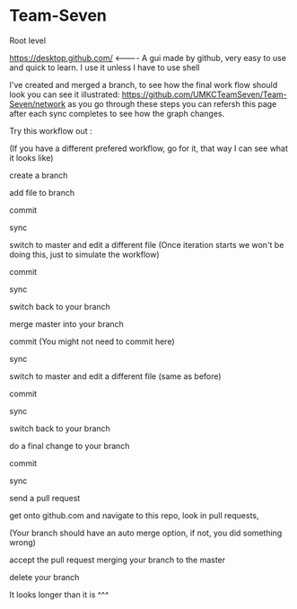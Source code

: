 # Team-Seven
Root level

https://desktop.github.com/ <---- A gui made by github, very easy to use and quick to learn. 
I use it unless I have to use shell

I've created and merged a branch, to see how the final work flow should look you can see it illustrated:
https://github.com/UMKCTeamSeven/Team-Seven/network
as you go through these steps you can refersh this page after each sync completes to see how the graph changes. 




Try this workflow out :   

(If you have a different prefered workflow, go for it, that way I can see what it looks like) 

create a branch

add file to branch

commit

sync

switch to master and edit a different file (Once iteration starts we won't be doing this, just to simulate the workflow)

commit

sync

switch back to your branch

merge master into your branch

commit (You might not need to commit here)

sync

switch to master and edit a different file (same as before)

commit

sync

switch back to your branch

do a final change to your branch

commit

sync

send a pull request 


get onto github.com and navigate to this repo, look in pull requests,

(Your branch should have an auto merge option, if not, you did something wrong)

accept the pull request merging your branch to the master

delete your branch

It looks longer than it is ^^^


